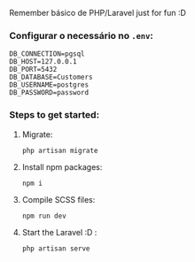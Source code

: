 Remember básico de PHP/Laravel just for fun :D

### Configurar o necessário no `.env`:

```
DB_CONNECTION=pgsql
DB_HOST=127.0.0.1
DB_PORT=5432
DB_DATABASE=Customers
DB_USERNAME=postgres
DB_PASSWORD=password
```

### Steps to get started:

1. Migrate:
   ```
   php artisan migrate
   ```
2. Install npm packages:
   ```
   npm i
   ```
3. Compile SCSS files:
   ```
   npm run dev
   ```
4. Start the Laravel :D :
   ```
   php artisan serve
